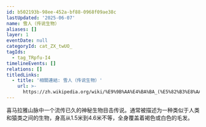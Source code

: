 ```yaml
---
id: b502193b-98ee-452a-bf88-0968f09ae38c
lastUpdated: '2025-06-07'
name: 雪人（传说生物）
aliases: []
layer: 1
eventDate: null
categoryId: cat_ZX_twUO_
tagIds:
  - tag_TRpfu-I4
timelineEvents: []
relations: []
titledLinks:
  - title: '相關連結: 雪人（传说生物）'
    url: >-
      https://zh.wikipedia.org/wiki/%E9%9B%AA%E4%BA%BA_(%E5%82%B3%E8%AA%AA%E7%94%9F%E7%89%A9)
---
```

喜马拉雅山脉中一个流传已久的神秘生物目击传说。通常被描述为一种类似于人类和猿类之间的生物，身高从1.5米到4.6米不等，全身覆盖着褐色或白色的毛发。
